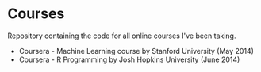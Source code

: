 Courses
=======

Repository containing the code for all online courses I've been taking.

* Coursera - Machine Learning course by Stanford University (May 2014)
* Coursera - R Programming by Josh Hopkins University (June 2014)
